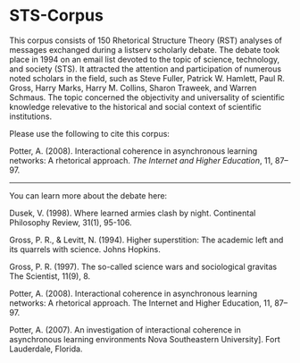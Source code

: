 # STS-Corpus
This corpus consists of 150 Rhetorical Structure Theory (RST) analyses of messages exchanged during a listserv scholarly debate. The debate took place in 1994 on an email list devoted to the topic of science, technology, and society (STS). It attracted the attention and participation of numerous noted scholars in the field, such as Steve Fuller, Patrick W. Hamlett, Paul R. Gross, Harry Marks, Harry M. Collins, Sharon Traweek, and Warren Schmaus. The topic concerned the objectivity and universality of scientific knowledge relevative to the historical and social context of scientific institutions.

Please use the following to cite this corpus:

Potter, A. (2008). Interactional coherence in asynchronous learning networks: A rhetorical approach. _The Internet and Higher Education_, 11, 87–97.

-----------
You can learn more about the debate here:

Dusek, V. (1998). Where learned armies clash by night. Continental Philosophy Review, 31(1), 95-106.

Gross, P. R., & Levitt, N. (1994). Higher superstition: The academic left and its quarrels with science. Johns Hopkins. 

Gross, P. R. (1997). The so-called science wars and sociological gravitas The Scientist, 11(9), 8. 

Potter, A. (2008). Interactional coherence in asynchronous learning networks: A rhetorical approach. The Internet and Higher Education, 11, 87–97. 

Potter, A. (2007). An investigation of interactional coherence in asynchronous learning environments Nova Southeastern University]. Fort Lauderdale, Florida. 


